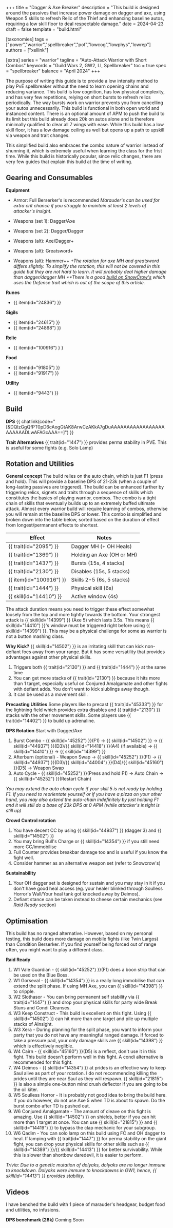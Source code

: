 +++
title = "Dagger & Axe Breaker"
description = "This build is designed around the passives that increase power damage on dagger and axe, using Weapon 5 skills to refresh Relic of the Thief and enhancing baseline autos, requiring a low skill floor to deal respectable damage."
date = 2024-04-23
draft = false
template = "build.html"

[taxonomies]
tags = ["power","warrior","spellbreaker","pof","lowcog","lowphys","lowrep"]
authors = ["xellink"]

[extra]
series = "warrior"
tagline = "Auto-Attack Warrior with Short Combos"
keywords = "Guild Wars 2, GW2, LI, Spellbreaker"
toc = true
spec = "spellbreaker"
balance = "April 2024"
+++

The purpose of writing this guide is to provide a low intensity method to play PvE spellbreaker without the need to learn opening chains and reducing variance. This build is low cognition, has low physical complexity, and has very few repetitions, relying on short bursts to refresh relics periodically. The way bursts work on warrior prevents you from cancelling your autos unnecessarily. This build is functional in both open world and instanced content. There is an optional amount of APM to push the build to its limit but this build already does 20k on autos alone and is therefore minimally qualified to clear all 7 wings with ease. While this build has a low skill floor, it has a low damage ceiling as well but opens up a path to upskill via weapon and trait changes.

This simplified build also embraces the combo nature of warrior instead of shunning it, which is extremely useful when learning the class for the frist time. While this build is historically popular, since relic changes, there are very few guides that explain this build at the time of writing. 


## Gearing and Consumables
**Equipment**
- Armor: Full Berserker's is recommended
*Marauder's can be used for extra crit chance if you struggle to maintain at least 2 levels of attacker's insight.*

- Weapons (set 1): Dagger/Axe
- Weapons (set 2): Dagger/Dagger
- Weapons (alt): Axe/Dagger+
- Weapons (alt): Greatsword+
- Weapons (alt): Hammer++
*+The rotation for axe MH and greatsword differs slightly. To simplify the rotation, this will not be covered in this guide but they are not hard to learn. It will probably deal higher damage than dagger/dagger MH*
*++There is a good [build on SnowCrow's](https://snowcrows.com/builds/raids/warrior/power-spellbreaker) which uses the Defense trait which is out of the scope of this article.*

**Runes**
- {{ item(id="24836") }}

**Sigils**
- {{ item(id="24615") }}
- {{ item(id="24868") }}

**Relic**
- {{ item(id="100916") }  }

**Food**
  - {{ item(id="91805") }}
  - {{ item(id="91917") }}

**Utility**
  - {{ item(id="9443") }}


## Build
**DPS**
{{ chatlink(code="[&DQIzGgQfPT0pD6cAogGtAK8ArwCzAKkA7gDuAAAAAAAAAAAAAAAAAAAAAAADLwAFAGcAAA==]") }}

**Trait Alternatives**
{{ trait(id="1447") }} provides perma stability in PVE. This is useful for some fights (e.g. Solo Lamp)

## Rotation and Utilities
**General concept**
The build relies on the auto chain, which is just F1 (press and hold). This will provide a baseline DPS of 21-23k (when a couple of long-lasting passives are triggered).
The build can be enhanced further by triggering relics, signets and traits through a sequence of skills which constitutes the basics of playing warrior, combos. 
The combo is a tight chain of skills that eventually builds up to an extremely buffed ultimate attack.
Almost every warrior build will require learning of combos, otherwise you will remain at the baseline DPS or lower. 
This combo is simplified and broken down into the table below, sorted based on the duration of effect from longest/permanent effects to shortest.

| Effect                  | Notes                     |
| ----------------------- | ------------------------- |
| {{ trait(id="2095") }}  | Dagger MH (+ OH Heals)    |
| {{ trait(id="1369") }}  | Holding an Axe (OH or MH) |
| {{ trait(id="1437") }}  | Bursts (15s, 4 stacks)    |
| {{ trait(id="2130") }}  | Disables (15s, 5 stacks)  |
| {{ item(id="100916") }} | Skills 2-5 (6s, 5 stacks) |
| {{ trait(id="1444") }}  | Physical skill (6s)       |  
| {{ skill(id="14410") }} | Active window (4s)        |

The attack duration means you need to trigger these effect somewhat loosely from the top and more tightly towards the bottom. Your strongest attack is {{ skill(id="14399") }} (Axe 5) which lasts 3.5s. This means {{ skill(id="14410") }}'s window must be triggered right before using {{ skill(id="14399") }}. This may be a physical challenge for some as warrior is not a button mashing class.

**Why Kick?**
{{ skill(id="14502") }} is an irritating skill that can kick non-defiant foes away from your range. But it has some versatility that provides advantages against other physical skills.
1. Triggers both {{ trait(id="2130") }} and {{ trait(id="1444") }} at the same time
2. You can get more stacks of {{ trait(id="2130") }} because it hits more than 1 target, especially useful on Conjured Amalgamate and other fights with defiant adds. You don't want to kick slublings away though. 
3. It can be used as a movement skill.

**Precasting Utilities**
Some players like to precast {{ trait(id="45333") }} for the lightning field which provides extra disables and {{ trait(id="2130") }} stacks with the other movement skills.
Some players use {{ trait(id="14402") }} to build up adrenaline.

**DPS Rotation**
Start with Dagger/Axe
1. Burst Combo - {{ skill(id="45252") }}(F1) -> {{ skill(id="14502") }} -> {{ skill(id="44937") }}(D3)/{{ skill(id="14418") }}(A4) (if available) -> {{ skill(id="14410") }} -> {{ skill(id="14399") }}
2. Afterburn (optional) - Weapon Swap -> {{ skill(id="45252") }}(F1) -> {{ skill(id="44937") }}(D3)/{{ skill(id="44004") }}(D4)/{{ skill(id="45160") }}(D5) -> Weapon Swap
3. Auto Cycle - {{ skill(id="45252") }}(Press and hold F1) -> Auto Chain -> {{ skill(id="45252") }}(Restart Chain)

*You may extend the auto chain cycle if your skill 5 is not ready by holding F1. If you need to reorientate yourself or if you have a pizza on your other hand, you may also extend the auto-chain indefinitely by just holding F1 and it will still do a base of 23k DPS at 0 APM (while attacker's insight is still up)*

**Crowd Control rotation**
1. You have decent CC by using {{ skill(id="44937") }} (dagger 3) and {{ skill(id="14502") }}
2. You may bring Bull's Charge or {{ skill(id="14354") }} if you still need more CC/immobilise
3. Full Counter provides breakbar damage too and is useful if you know the fight well. 
4. Consider hammer as an alternative weapon set (refer to Snowcrow's)

**Sustainability**
1. Your OH dagger set is designed for sustain and you may stay in it if you don't have good heal access (eg. your healer blinked through Soulless Horror's Wall/Your heal tank got knocked away by Deimos).
2. Defiant stance can be taken instead to cheese certain mechanics (see *Raid Ready* section)

## Optimisation
This build has no ranged alternative. However, based on my personal testing, this build does more damage on mobile fights (like Twin Largos) than Condition Berserker. If you find yourself being forced out of range often, you might want to play a different class. 

**Raid Ready**
1. W1 Vale Guardian - {{ skill(id="45252") }}(F1) does a boon strip that can be used on the Blue Boss.
2. W1 Gorseval - {{ skill(id="14354") }} is a really long immobilise that can extend the split phase. If using MH Axe, you can {{ skill(id="14398") }} to cripple.
3. W2 Slothasor - You can bring permanent self stability via {{ trait(id="1447") }} and drop your physical skills for party wide Break Stuns and Condi Cleanses. 
4. W3 Keep Construct - This build is excellent on this fight. Using {{ skill(id="14502") }} can hit more than one target and pile up multiple stacks of AInsight.
5. W3 Xera - During planning for the split phase, you want to inform your party that you do not have any meaningful ranged damage. If forced to take a pressure pad, your only damage skills are {{ skill(id="14398") }} which is effectively neglible. 
6. W4 Cairn - {{ skill(id="45160") }}(D5) is a reflect, don't use it in this fight. This build doesn't perform well in this fight. A condi alternative is recommended for this fight. 
7. W4 Deimos - {{ skill(id="14354") }} at prides is an effective way to keep Saul alive as part of your rotation. I do not recommending killing the prides until they are near Saul as they will respawn. {{ skill(id="21815") }} is also a simple one-button mind crush deflector if you are going to be the oil kiter.
8. W5 Soulless Horror - It is probably not good idea to bring the build here. If you do however, do not use Axe 5 when TD is about to spawn. Do the burst combo after TD is pushed out. 
9. W6 Conjured Amalgamate - The amount of cleave on this fight is amazing. Use {{ skill(id="14502") }} on shields, better if you can hit more than 1 target at once. You can use {{ skill(id="21815") }} and {{ skill(id="14419") }}  to bypass the clap mechanic for your subgroup.  
10. W6 Qadim - You can solo lamp on this build using FC and OH dagger to heal. If lamping with {{ trait(id="1447") }} for perma stability on the giant fight, you can drop your physical skills for other skills such as {{ skill(id="14389") }}/{{ skill(id="14413") }} for better survivability. While this is slower than shortbow daredevil, it is easier to perform.

*Trivia: Due to a genetic mutation of dolyaks, dolyaks are no longer immune to knockdown. Dolyaks were immune to knockdowns in GW1, hence, {{ skill(id="14413") }} provides stability.*

## Videos
I have benched the build with 1 piece of marauder's headgear, budget food and utilities, no infusions. 

**DPS benchmark (28k)**
Coming Soon